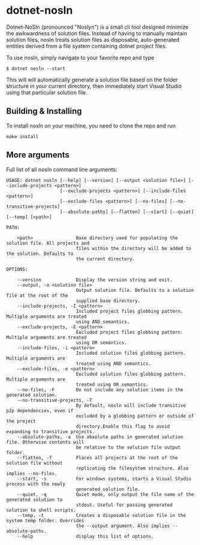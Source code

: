 # dotnet-nosln

Dotnet-NoSln (pronounced "Noslyn") is a small cli tool designed minimize the awkwardness of solution files.
Instead of having to manually maintain solution files, nosln treats solution files as disposable, 
auto-generated entities derived from a file system containing dotnet project files.

To use nosln, simply navigate to your favorite repo and type
```
$ dotnet nosln --start
```
This will will automatically generate a solution file based on the folder structure in your current directory,
then immediately start Visual Studio using that particular solution file.

## Building & Installing

To install nosln on your machine, you need to clone the repo and run
```
make install
```

## More arguments

Full list of all nosln command line arguments:
```
USAGE: dotnet nosln [--help] [--version] [--output <solution file>] [--include-projects <pattern>]
                    [--exclude-projects <pattern>] [--include-files <pattern>]
                    [--exclude-files <pattern>] [--no-files] [--no-transitive-projects]
                    [--absolute-paths] [--flatten] [--start] [--quiet] [--temp] [<path>]

PATH:

    <path>                Base directory used for populating the solution file. All projects and
                          files within the directory will be added to the solution. Defaults to
                          the current directory.

OPTIONS:

    --version             Display the version string and exit.
    --output, -o <solution file>
                          Output solution file. Defaults to a solution file at the root of the
                          supplied base directory.
    --include-projects, -I <pattern>
                          Included project files globbing pattern. Multiple arguments are treated
                          using AND semantics.
    --exclude-projects, -E <pattern>
                          Excluded project files globbing pattern. Multiple arguments are treated
                          using OR semantics.
    --include-files, -i <pattern>
                          Included solution files globbing pattern. Multiple arguments are
                          treated using AND semantics.
    --exclude-files, -e <pattern>
                          Excluded solution files globbing pattern. Multiple arguments are
                          treated using OR semantics.
    --no-files, -F        Do not include any solution items in the generated solution.
    --no-transitive-projects, -T
                          By default, nosln will include transitive p2p dependencies, even if
                          excluded by a globbing pattern or outside of the project
                          directory.Enable this flag to avoid expanding to transitive projects.
    --absolute-paths, -a  Use absolute paths in generated solution file. Otherwise contents will
                          be relative to the solution file output folder.
    --flatten, -f         Places all projects at the root of the solution file without
                          replicating the filesystem structure. Also implies --no-files.
    --start, -s           For windows systems, starts a Visual Studio process with the newly
                          generated solution file.
    --quiet, -q           Quiet mode, only output the file name of the generated solution to
                          stdout. Useful for passing generated solution to shell scripts.
    --temp, -t            Creates a disposable solution file in the system temp folder. Overrides
                          the --output argument. Also implies --absolute-paths.
    --help                display this list of options.
```